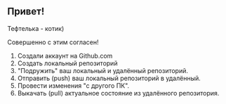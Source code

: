 ## Привет!

Тефтелька - котик)

Совершенно с этим согласен!

1. Создали аккаунт на Github.com
2. Создать локальный репозиторий
3. "Подружить" ваш локальный и удалённый репозиторий.
4. Отправить (push) ваш локальный репозиторий в удалённый.
5. Провести изменения "с другого ПК".
6. Выкачать (pull) актуальное состояние из удалённого репозитория.